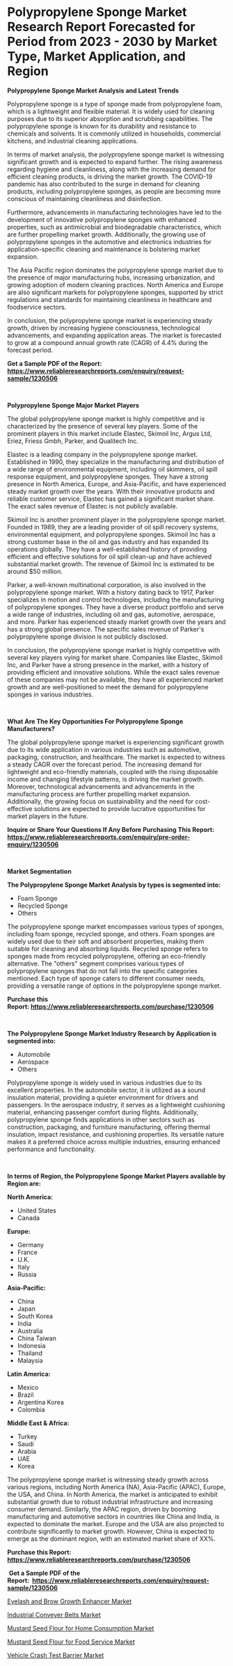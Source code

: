 <p><h1>Polypropylene Sponge Market Research Report Forecasted for Period from 2023 -  2030 by Market Type, Market Application, and Region</h1></p><p><strong>Polypropylene Sponge Market Analysis and Latest Trends</strong></p>
<p><p>Polypropylene sponge is a type of sponge made from polypropylene foam, which is a lightweight and flexible material. It is widely used for cleaning purposes due to its superior absorption and scrubbing capabilities. The polypropylene sponge is known for its durability and resistance to chemicals and solvents. It is commonly utilized in households, commercial kitchens, and industrial cleaning applications.</p><p>In terms of market analysis, the polypropylene sponge market is witnessing significant growth and is expected to expand further. The rising awareness regarding hygiene and cleanliness, along with the increasing demand for efficient cleaning products, is driving the market growth. The COVID-19 pandemic has also contributed to the surge in demand for cleaning products, including polypropylene sponges, as people are becoming more conscious of maintaining cleanliness and disinfection.</p><p>Furthermore, advancements in manufacturing technologies have led to the development of innovative polypropylene sponges with enhanced properties, such as antimicrobial and biodegradable characteristics, which are further propelling market growth. Additionally, the growing use of polypropylene sponges in the automotive and electronics industries for application-specific cleaning and maintenance is bolstering market expansion.</p><p>The Asia Pacific region dominates the polypropylene sponge market due to the presence of major manufacturing hubs, increasing urbanization, and growing adoption of modern cleaning practices. North America and Europe are also significant markets for polypropylene sponges, supported by strict regulations and standards for maintaining cleanliness in healthcare and foodservice sectors.</p><p>In conclusion, the polypropylene sponge market is experiencing steady growth, driven by increasing hygiene consciousness, technological advancements, and expanding application areas. The market is forecasted to grow at a compound annual growth rate (CAGR) of 4.4% during the forecast period.</p></p>
<p><strong>Get a Sample PDF of the Report:&nbsp; <a href="https://www.reliableresearchreports.com/enquiry/request-sample/1230506">https://www.reliableresearchreports.com/enquiry/request-sample/1230506</a></strong></p>
<p>&nbsp;</p>
<p><strong>Polypropylene Sponge Major Market Players</strong></p>
<p><p>The global polypropylene sponge market is highly competitive and is characterized by the presence of several key players. Some of the prominent players in this market include Elastec, Skimoil Inc, Argus Ltd, Eriez, Friess Gmbh, Parker, and Qualitech Inc.</p><p>Elastec is a leading company in the polypropylene sponge market. Established in 1990, they specialize in the manufacturing and distribution of a wide range of environmental equipment, including oil skimmers, oil spill response equipment, and polypropylene sponges. They have a strong presence in North America, Europe, and Asia-Pacific, and have experienced steady market growth over the years. With their innovative products and reliable customer service, Elastec has gained a significant market share. The exact sales revenue of Elastec is not publicly available.</p><p>Skimoil Inc is another prominent player in the polypropylene sponge market. Founded in 1989, they are a leading provider of oil spill recovery systems, environmental equipment, and polypropylene sponges. Skimoil Inc has a strong customer base in the oil and gas industry and has expanded its operations globally. They have a well-established history of providing efficient and effective solutions for oil spill clean-up and have achieved substantial market growth. The revenue of Skimoil Inc is estimated to be around $50 million.</p><p>Parker, a well-known multinational corporation, is also involved in the polypropylene sponge market. With a history dating back to 1917, Parker specializes in motion and control technologies, including the manufacturing of polypropylene sponges. They have a diverse product portfolio and serve a wide range of industries, including oil and gas, automotive, aerospace, and more. Parker has experienced steady market growth over the years and has a strong global presence. The specific sales revenue of Parker's polypropylene sponge division is not publicly disclosed.</p><p>In conclusion, the polypropylene sponge market is highly competitive with several key players vying for market share. Companies like Elastec, Skimoil Inc, and Parker have a strong presence in the market, with a history of providing efficient and innovative solutions. While the exact sales revenue of these companies may not be available, they have all experienced market growth and are well-positioned to meet the demand for polypropylene sponges in various industries.</p></p>
<p>&nbsp;</p>
<p><strong>What Are The Key Opportunities For Polypropylene Sponge Manufacturers?</strong></p>
<p><p>The global polypropylene sponge market is experiencing significant growth due to its wide application in various industries such as automotive, packaging, construction, and healthcare. The market is expected to witness a steady CAGR over the forecast period. The increasing demand for lightweight and eco-friendly materials, coupled with the rising disposable income and changing lifestyle patterns, is driving the market growth. Moreover, technological advancements and advancements in the manufacturing process are further propelling market expansion. Additionally, the growing focus on sustainability and the need for cost-effective solutions are expected to provide lucrative opportunities for market players in the future.</p></p>
<p><strong>Inquire or Share Your Questions If Any Before Purchasing This Report: <a href="https://www.reliableresearchreports.com/enquiry/pre-order-enquiry/1230506">https://www.reliableresearchreports.com/enquiry/pre-order-enquiry/1230506</a></strong></p>
<p>&nbsp;</p>
<p><strong>Market Segmentation</strong></p>
<p><strong>The Polypropylene Sponge Market Analysis by types is segmented into:</strong></p>
<p><ul><li>Foam Sponge</li><li>Recycled Sponge</li><li>Others</li></ul></p>
<p><p>The polypropylene sponge market encompasses various types of sponges, including foam sponge, recycled sponge, and others. Foam sponges are widely used due to their soft and absorbent properties, making them suitable for cleaning and absorbing liquids. Recycled sponge refers to sponges made from recycled polypropylene, offering an eco-friendly alternative. The "others" segment comprises various types of polypropylene sponges that do not fall into the specific categories mentioned. Each type of sponge caters to different consumer needs, providing a versatile range of options in the polypropylene sponge market.</p></p>
<p><strong>Purchase this Report:&nbsp;<a href="https://www.reliableresearchreports.com/purchase/1230506">https://www.reliableresearchreports.com/purchase/1230506</a></strong></p>
<p>&nbsp;</p>
<p><strong>The Polypropylene Sponge Market Industry Research by Application is segmented into:</strong></p>
<p><ul><li>Automobile</li><li>Aerospace</li><li>Others</li></ul></p>
<p><p>Polypropylene sponge is widely used in various industries due to its excellent properties. In the automobile sector, it is utilized as a sound insulation material, providing a quieter environment for drivers and passengers. In the aerospace industry, it serves as a lightweight cushioning material, enhancing passenger comfort during flights. Additionally, polypropylene sponge finds applications in other sectors such as construction, packaging, and furniture manufacturing, offering thermal insulation, impact resistance, and cushioning properties. Its versatile nature makes it a preferred choice across multiple industries, ensuring enhanced performance and functionality.</p></p>
<p>&nbsp;</p>
<p><strong>In terms of Region, the Polypropylene Sponge Market Players available by Region are:</strong></p>
<p>
    <p> <strong> North America: </strong>
        <ul>
            <li>United States</li>
            <li>Canada</li>
        </ul>
        </p> 
    <p> <strong> Europe: </strong>
        <ul>
            <li>Germany</li>
            <li>France</li>
            <li>U.K.</li>
            <li>Italy</li>
            <li>Russia</li>
        </ul>
        </p> 
    <p> <strong> Asia-Pacific: </strong>
        <ul>
            <li>China</li>
            <li>Japan</li>
            <li>South Korea</li>
            <li>India</li>
            <li>Australia</li>
            <li>China Taiwan</li>
            <li>Indonesia</li>
            <li>Thailand</li>
            <li>Malaysia</li>
        </ul>
        </p> 
    <p> <strong> Latin America: </strong>
        <ul>
            <li>Mexico</li>
            <li>Brazil</li>
            <li>Argentina Korea</li>
            <li>Colombia</li>
        </ul>
        </p> 
    <p> <strong> Middle East & Africa: </strong>
        <ul>
            <li>Turkey</li>
            <li>Saudi</li>
            <li>Arabia</li>
            <li>UAE</li>
            <li>Korea</li>
        </ul>
    </p>
    </p>
<p><p>The polypropylene sponge market is witnessing steady growth across various regions, including North America (NA), Asia-Pacific (APAC), Europe, the USA, and China. In North America, the market is anticipated to exhibit substantial growth due to robust industrial infrastructure and increasing consumer demand. Similarly, the APAC region, driven by booming manufacturing and automotive sectors in countries like China and India, is expected to dominate the market. Europe and the USA are also projected to contribute significantly to market growth. However, China is expected to emerge as the dominant region, with an estimated market share of XX%.</p></p>
<p><strong>Purchase this Report: <a href="https://www.reliableresearchreports.com/purchase/1230506">https://www.reliableresearchreports.com/purchase/1230506</a></strong></p>
<p>&nbsp;<strong>Get a Sample PDF of the Report:&nbsp;&nbsp;<a href="https://www.reliableresearchreports.com/enquiry/request-sample/1230506">https://www.reliableresearchreports.com/enquiry/request-sample/1230506</a></strong></p>
<p><strong></strong></p>
<p><p><a href="https://medium.com/@abbieparker1964/eyelash-and-brow-growth-enhancer-market-comprehensive-assessment-by-type-application-and-690e1727688b">Eyelash and Brow Growth Enhancer Market</a></p><p><a href="https://medium.com/@judyhunter52/decoding-industrial-conveyer-belts-market-metrics-market-share-trends-and-growth-patterns-a3d87710314d">Industrial Conveyer Belts Market</a></p><p><a href="https://medium.com/@mahimohanrp23/mustard-seed-flour-for-home-consumption-market-size-and-market-trends-complete-industry-overview-bfc30dc36a5c">Mustard Seed Flour for Home Consumption Market</a></p><p><a href="https://medium.com/@rajuchacharp23/mustard-seed-flour-for-food-service-market-analysis-and-sze-forecasted-for-period-from-2023-to-2030-5fe41bc4e501">Mustard Seed Flour for Food Service Market</a></p><p><a href="https://medium.com/@marilynadams76/vehicle-crash-test-barrier-market-insight-market-trends-growth-forecasted-from-2023-to-2030-3f8f794a03bc">Vehicle Crash Test Barrier Market</a></p></p>